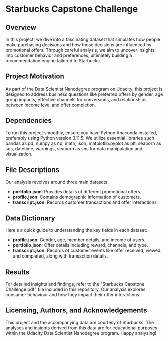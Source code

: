 # Starbucks Capstone Challenge

## Overview
In this project, we dive into a fascinating dataset that simulates how people make purchasing decisions and how those decisions are influenced by promotional offers. Through careful analysis, we aim to uncover insights into customer behavior and preferences, ultimately building a recommendation engine tailored to Starbucks.

## Project Motivation
As part of the Data Scientist Nanodegree program on Udacity, this project is designed to address business questions like preferred offers by gender, age group impacts, effective channels for conversions, and relationships between income level and offer completion.

## Dependencies
To run this project smoothly, ensure you have Python Anaconda installed, preferably using Python version 3.11.5. We utilize essential libraries such pandas as pd, numpy as np, math, json, matplotlib.pyplot as plt, seaborn as sns, datetime, warnings, seaborn as sns for data manipulation and visualization.

## File Descriptions
Our analysis revolves around three main datasets:
- **portfolio.json**: Provides details of different promotional offers.
- **profile.json**: Contains demographic information of customers.
- **transcript.json**: Records customer transactions and offer interactions.

## Data Dictionary
Here's a quick guide to understanding the key fields in each dataset:
- **profile.json**: Gender, age, member details, and income of users.
- **portfolio.json**: Offer details including reward, channels, and type.
- **transcript.json**: Records of customer events like offer received, viewed, and completed, along with transaction details.

## Results
For detailed insights and findings, refer to the "Starbucks Capstone Challenge.pdf" file included in this repository. Our analysis explores consumer behaviour and how they impact their offer interactions.

## Licensing, Authors, and Acknowledgements
This project and the accompanying data are courtesy of Starbucks. The analyses and insights derived from this data are for educational purposes within the Udacity Data Scientist Nanodegree program. Happy analyzing!

